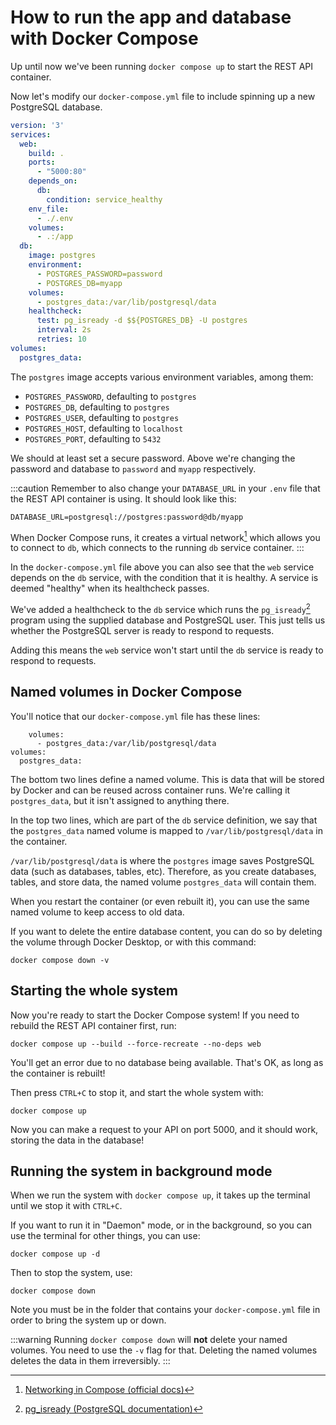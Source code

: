 # How to run the app and database with Docker Compose

Up until now we've been running `docker compose up` to start the REST API container.

Now let's modify our `docker-compose.yml` file to include spinning up a new PostgreSQL database.

```yaml
version: '3'
services:
  web:
    build: .
    ports:
      - "5000:80"
    depends_on:
      db:
        condition: service_healthy
    env_file:
      - ./.env
    volumes:
      - .:/app
  db:
    image: postgres
    environment:
      - POSTGRES_PASSWORD=password
      - POSTGRES_DB=myapp
    volumes:
      - postgres_data:/var/lib/postgresql/data
    healthcheck:
      test: pg_isready -d $${POSTGRES_DB} -U postgres
      interval: 2s
      retries: 10
volumes:
  postgres_data:
```

The `postgres` image accepts various environment variables, among them:

- `POSTGRES_PASSWORD`, defaulting to `postgres`
- `POSTGRES_DB`, defaulting to `postgres`
- `POSTGRES_USER`, defaulting to `postgres`
- `POSTGRES_HOST`, defaulting to `localhost`
- `POSTGRES_PORT`, defaulting to `5432`

We should at least set a secure password. Above we're changing the password and database to `password` and `myapp` respectively.

:::caution
Remember to also change your `DATABASE_URL` in your `.env` file that the REST API container is using. It should look like this:

```
DATABASE_URL=postgresql://postgres:password@db/myapp
```

When Docker Compose runs, it creates a virtual network[^1] which allows you to connect to `db`, which connects to the running `db` service container.
:::

In the `docker-compose.yml` file above you can also see that the `web` service depends on the `db` service, with the condition that it is healthy. A service is deemed "healthy" when its healthcheck passes.

We've added a healthcheck to the `db` service which runs the `pg_isready`[^2] program using the supplied database and PostgreSQL user. This just tells us whether the PostgreSQL server is ready to respond to requests.

Adding this means the `web` service won't start until the `db` service is ready to respond to requests.

## Named volumes in Docker Compose

You'll notice that our `docker-compose.yml` file has these lines:

```
    volumes:
      - postgres_data:/var/lib/postgresql/data
volumes:
  postgres_data:
```

The bottom two lines define a named volume. This is data that will be stored by Docker and can be reused across container runs. We're calling it `postgres_data`, but it isn't assigned to anything there.

In the top two lines, which are part of the `db` service definition, we say that the `postgres_data` named volume is mapped to `/var/lib/postgresql/data` in the container.

`/var/lib/postgresql/data` is where the `postgres` image saves PostgreSQL data (such as databases, tables, etc). Therefore, as you create databases, tables, and store data, the named volume `postgres_data` will contain them.

When you restart the container (or even rebuilt it), you can use the same named volume to keep access to old data.

If you want to delete the entire database content, you can do so by deleting the volume through Docker Desktop, or with this command:

```
docker compose down -v
```

## Starting the whole system

Now you're ready to start the Docker Compose system! If you need to rebuild the REST API container first, run:

```
docker compose up --build --force-recreate --no-deps web
```

You'll get an error due to no database being available. That's OK, as long as the container is rebuilt!

Then press `CTRL+C` to stop it, and start the whole system with:

```
docker compose up
```

Now you can make a request to your API on port 5000, and it should work, storing the data in the database!

## Running the system in background mode

When we run the system with `docker compose up`, it takes up the terminal until we stop it with `CTRL+C`.

If you want to run it in "Daemon" mode, or in the background, so you can use the terminal for other things, you can use:

```
docker compose up -d
```

Then to stop the system, use:

```
docker compose down
```

Note you must be in the folder that contains your `docker-compose.yml` file in order to bring the system up or down.

:::warning
Running `docker compose down` will **not** delete your named volumes. You need to use the `-v` flag for that. Deleting the named volumes deletes the data in them irreversibly.
:::

[^1]: [Networking in Compose (official docs)](https://docs.docker.com/compose/networking/)
[^2]: [pg_isready (PostgreSQL documentation)](https://www.postgresql.org/docs/current/app-pg-isready.html)